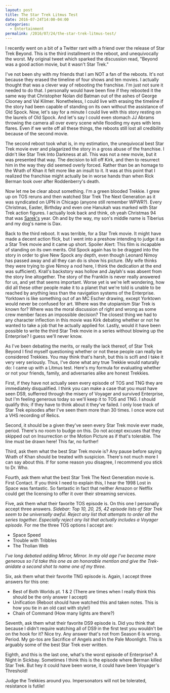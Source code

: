 ```yaml
---
layout: post
title: The Star Trek Litmus Test
date: 2016-07-24T14:00-04:00
categories:
  - Entertainment
permalink: /2016/07/24/the-star-trek-litmus-test/
---
```

I recently went on a bit of a Twitter rant with a friend over the release of Star Trek Beyond. This is the third installment in the reboot, and unequivocally the worst.  My original tweet which sparked the discussion read, "Beyond was a good action movie, but it wasn't Star Trek."

I've not been shy with my friends that I am NOT a fan of the reboots. It's not because they erased the timeline of four shows and ten movies. I actually thought that was a clever way of rebooting the franchise. I'm just not sure it needed to do that. I personally would have been fine if they rebooted it the same way that Christopher Nolan did Batman out of the ashes of George Clooney and Val Kilmer. Nonetheless, I could live with erasing the timeline if the story had been capable of standing on its own without the assistance of Old Spock. Now, let's say for a minute I could live with this story resting on the laurels of Old Spock.  And let's say I could even stomach JJ Abrams throwing the camera all over every scene while flooding my eyes with lens flares.  Even if we write off all these things, the reboots still lost all credibility because of the second movie.

The second reboot took what is, in my estimation, the unequivocal best Star Trek movie ever and plagarized the story in a gross abuse of the franchise. I didn't like Star Trek Into Darkness at all. This was not a new movie, but it was presented that way. The decision to kill off Kirk, and then to resurrect him in the way they did seemed overly forced. Rather than be an homage to the Wrath of Khan it felt more like an insult to it. It was at this point that I realized the franchise might actually be in worse hands than when Rick Berman took over after Roddenberry's death.

Now let me be clear about something. I'm a green blooded Trekkie. I grew up on TOS reruns and then watched Star Trek The Next Generation as it was syndicated on UPN in Chicago (anyone still remember WPWR?). Every Christmas, Easter, Birthday and even one Hanukah was marked with Star Trek action figures. I actually look back and think, oh yeah Christmas 94 that  was [Sarek's](https://www.amazon.com/Star-Trek-Next-Generation-Ambassador/dp/B0009P7HZC) year. Oh and by the way, my son's middle name is Tiberius and my dog's name is Dax.

Back to the third reboot. It was terrible, for a Star Trek movie. It might have made a decent action flick, but I went into a preshow intending to judge it as a Star Trek movie and it came up short. Spoiler Alert: This film is incapable of standing on its own merits. Old Spock again has to be dragged into the story in order to give New Spock any depth, even though Leonard Nimoy has passed away and all they can do is show his picture. (My wife thinks they were trying to give Nimoy a nod here, I think the dedication at the end was sufficient). Krall's backstory was hollow and Jaylah's was absent from the story line altogether. The story of the Franklin is never really answered for us, and yet that seems important. Worse yet is we're left wondering, how did all these other people make it to a planet that we're told is unable to be reached by anything less than the navigation systems of the Enterprise. Yorktown is like something out of an MC Escher drawing, except Yorktown would never be confused for art. Where was the utopianism Star Trek is known for? Where was the moral discussion of right and wrong as some crew member faces an impossible decision? The closest thing we had to any character inflection in this movie was Kirk debating whether or not he wanted to take a job that he actually applied for. Lastly, would it have been possible to write the third Star Trek movie in a series without blowing up the Enterprise? I guess we'll never know.

As I've been debating the merits, or really the lack thereof, of Star Trek Beyond I find myself questioning whether or not these people can really be considered Trekkies.  You may think that's harsh, but this is scifi and I take it very very seriously. Thus, I've done what any true Trekkie would naturally do: I came up with a Litmus test.  Here's my formula for evaluating whether or not your friends, family, and adversaries alike are honest Trekkies.

First, if they have not actually seen every episode of TOS and TNG they are immediately disqualified. I think you can make a case that you must have seen DS9, sufferred through the misery of Voyager and survived Enterprise, but I'm feeling generous today so we'll keep it to TOS and TNG. I should qualify this; if they have to think about it they've failed. I only lose track of Star Trek episodes after I've seen them more than 30 times. I once wore out a VHS recording of Relics.

Second, it should be a given they've seen every Star Trek movie ever made, period. There's no room to budge on this. Do not accept excuses that they skipped out on Insurrection or the Motion Picture as if that's tolerable. The line must be drawn here! This far, no further!

Third, ask them what the best Star Trek movie is? Any pause before saying Wrath of Khan should be treated with suspicion. There's not much more I can say about this. If for some reason you disagree, I recommend you stick to Dr. Who.

Fourth, ask them what the best Star Trek The Next Generation movie is. First Contact. If you think I need to explain this, I hear the 1998 Lost in Space was fantastic. So fantastic in fact that neither Amazon or Netflix could get the licensing to offer it over their streaming services.

Five, ask them what their favorite TOS episode is. On this one I personally accept three answers. *Sidebar: Top 10, 20, 25, 42 episode lists of Star Trek seem to be universally awful. Reject any list that attempts to order all the series together. Especially reject any list that actually includes a Voyager episode.* For me the three TOS options I accept are:

* Space Speed
* Trouble with Tribbles
* The Tholian Web

*I've long debated adding Mirror, Mirror. In my old age I've become more generous so I'd take this one as an honorable mention and give the Trek-anidate a second shot to name one of my three.*

Six, ask them what their favorite TNG episode is. Again, I accept three answers for this one:

* Best of Both Worlds pt. 1 & 2 (There are times when I really think this should be the only answer I accept)
* Unification (Reboot should have watched this and taken notes. This is how you tie in an old cast with style!)
* Chain of Command (How many lights are there?)

Seventh, ask them what their favorite DS9 episode is. Did you think that because I didn't require watching all of DS9 in the first test you wouldn't be on the hook for it? Nice try. Any answer that's not from Season 6 is wrong. Period. My go-tos are Sacrifice of Angels and In the Pale Moonlight. This is arguably some of the best Star Trek ever written.

Eighth, and this is the last one, what's the worst episode of Enterprise? A Night in Sickbay. Sometimes I think this is the episode where Berman killed Star Trek. But hey it could have been worse, it could have been Voyager's Threshold!

Judge the Trekkies around you. Impersonators will not be tolerated, resistance is futile!
